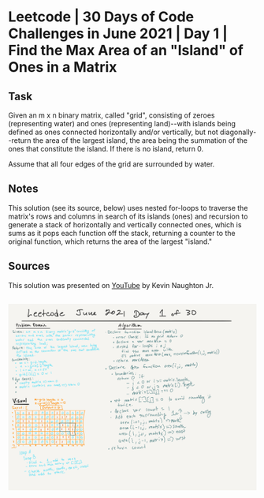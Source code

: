 # Leetcode | 30 Days of Code Challenges in June 2021 | Day 1 | Find the Max Area of an "Island" of Ones in a Matrix

## Task

Given an m x n binary matrix, called "grid", consisting of zeroes (representing water) and ones (representing land)--with islands being defined as ones connected horizontally and/or vertically, but not diagonally--return the area of the largest island, the area being the summation of the ones that constitute the island. If there is no island, return 0.

Assume that all four edges of the grid are surrounded by water.

## Notes

This solution (see its source, below) uses nested for-loops to traverse the matrix's rows and columns in search of its islands (ones) and recursion to generate a stack of horizontally and vertically connected ones, which is sums as it pops each function off the stack, returning a counter to the original function, which returns the area of the largest "island."

## Sources

This solution was presented on [YouTube](https://www.youtube.com/watch?v=W8VuDt0eb5c) by Kevin Naughton Jr.

## ![Whiteboard](../whiteboards/leetcode-june2021-day1-whiteboard.png)
